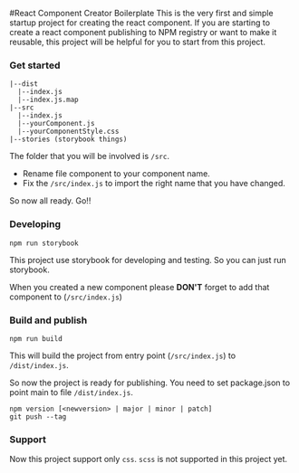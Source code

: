 #React Component Creator Boilerplate
This is the very first and simple startup project for creating the react component. If you are starting to create a react component publishing to NPM registry or want to make it reusable, this project will be helpful for you to start from this project.

### Get started
```
|--dist
  |--index.js
  |--index.js.map
|--src
  |--index.js
  |--yourComponent.js
  |--yourComponentStyle.css
|--stories (storybook things)
```

The folder that you will be involved is `/src`. 
- Rename file component to your component name.
- Fix the `/src/index.js` to import the right name that you have changed.

So now all ready. Go!!

### Developing

`npm run storybook`

This project use storybook for developing and testing. So you can just run storybook.

When you created a new component please **DON'T** forget to add that component to (``/src/index.js``)

### Build and publish
`npm run build`
<br>

This will build the project from entry point (``/src/index.js``) to ``/dist/index.js``.

So now the project is ready for publishing. You need to set package.json to point main to file `/dist/index.js`.

`npm version [<newversion> | major | minor | patch]`
<br>
`git push --tag`

### Support
Now this project support only `css`. 
`scss` is not supported in this project yet.